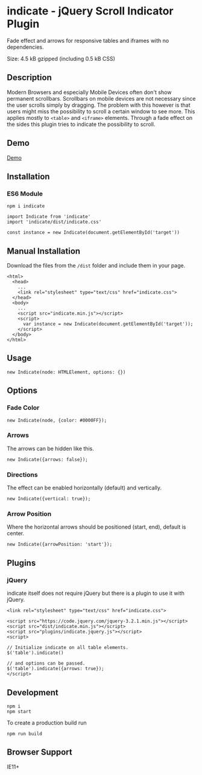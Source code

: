 # indicate - jQuery Scroll Indicator Plugin
Fade effect and arrows for responsive tables and iframes with no dependencies.

Size: 4.5 kB gzipped (including 0.5 kB CSS)

## Description
Modern Browsers and especially Mobile Devices often don't show permanent scrollbars. Scrollbars on mobile devices are not necessary since the user scrolls simply by dragging. The problem with this however is that users might miss the possibility to scroll a certain window to see more. This applies mostly to `<table>` and `<iframe>` elements.
Through a fade effect on the sides this plugin tries to indicate the possibility to scroll.

## Demo
[Demo](http://naminho.ch/scroll-indicator)

## Installation

### ES6 Module

```
npm i indicate
```

```
import Indicate from 'indicate'
import 'indicate/dist/indicate.css'

const instance = new Indicate(document.getElementById('target'))
```

## Manual Installation

Download the files from the `/dist` folder and include them in your page.

```
<html>
  <head>
    ...
    <link rel="stylesheet" type="text/css" href="indicate.css">
  </head>
  <body>
    ...
    <script src="indicate.min.js"></script>
    <script>
      var instance = new Indicate(document.getElementById('target'));
    </script>
  </body>
</html>
```

## Usage

```
new Indicate(node: HTMLElement, options: {})
```

## Options

### Fade Color

```
new Indicate(node, {color: #0000FF});
```

### Arrows

The arrows can be hidden like this.
```
new Indicate({arrows: false});
```

### Directions

The effect can be enabled horizontally (default) and vertically.

```
new Indicate({vertical: true});
```

### Arrow Position

Where the horizontal arrows should be positioned (start, end), default is center.

```
new Indicate({arrowPosition: 'start'});
```

## Plugins

### jQuery

indicate itself does not require jQuery but there is a plugin to use it with jQuery.

```
<link rel="stylesheet" type="text/css" href="indicate.css">

<script src="https://code.jquery.com/jquery-3.2.1.min.js"></script>
<script src="dist/indicate.min.js"></script>
<script src="plugins/indicate.jquery.js"></script>
<script>

// Initialize indicate on all table elements.
$('table').indicate()

// and options can be passed.
$('table').indicate({arrows: true});
</script>
```

## Development

```
npm i
npm start
```

To create a production build run

```
npm run build
```

## Browser Support

IE11+
